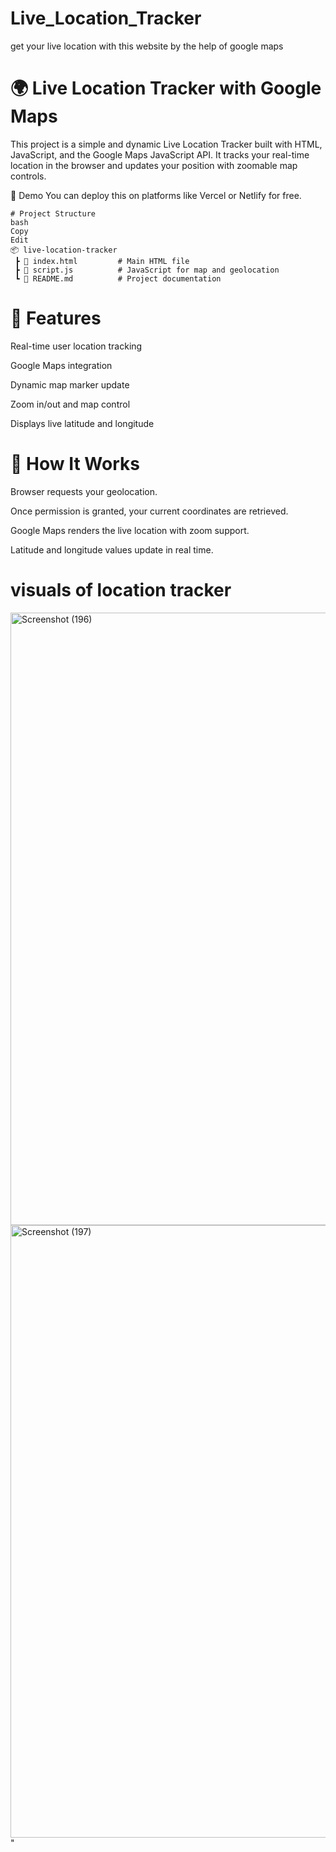 # Live_Location_Tracker
get your live location with this website by the help of google maps 
# 🌍 Live Location Tracker with Google Maps
This project is a simple and dynamic Live Location Tracker built with HTML, JavaScript, and the Google Maps JavaScript API. It tracks your real-time location in the browser and updates your position with zoomable map controls.

🚀 Demo
You can deploy this on platforms like Vercel or Netlify for free.
```
# Project Structure
bash
Copy
Edit
📦 live-location-tracker
 ┣ 📄 index.html         # Main HTML file
 ┣ 📄 script.js          # JavaScript for map and geolocation
 ┗ 📄 README.md          # Project documentation
```
# 📸 Features
Real-time user location tracking

Google Maps integration

Dynamic map marker update

Zoom in/out and map control

Displays live latitude and longitude
# 🧠 How It Works
Browser requests your geolocation.

Once permission is granted, your current coordinates are retrieved.

Google Maps renders the live location with zoom support.

Latitude and longitude values update in real time.
# visuals of location tracker
<img width="990" height="980" alt="Screenshot (196)" src="https://github.com/user-attachments/assets/020ec7b0-5b00-4f0e-80d6-24d3e48771d6" />
<img width="990" height="980" alt="Screenshot (197)" src="https://github.com/user-attachments/assets/c88f18f7-b579-4c77-9967-973f4e6224bf" />
"



